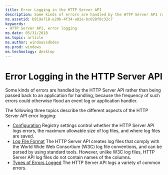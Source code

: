 ```yaml
---
title: Error Logging in the HTTP Server API
description: Some kinds of errors are handled by the HTTP Server API rather than being passed back to an application for handling, because the frequency of such errors could otherwise flood an event log or application handler.
ms.assetid: b919a718-e20b-4f34-a02e-bc028f8c32c7
keywords:
- HTTP Server API, error logging
ms.date: 05/31/2018
ms.topic: article
ms.author: windowssdkdev
ms.prod: windows
ms.technology: desktop
---
```


# Error Logging in the HTTP Server API

Some kinds of errors are handled by the HTTP Server API rather than being passed back to an application for handling, because the frequency of such errors could otherwise flood an event log or application handler.

The following three topics describe the different aspects of the HTTP Server API error logging:

-   [Configuration](configuring-http-server-api-error-logging.md) Registry settings control whether the HTTP Server API logs errors, the maximum allowable size of log files, and where log files are saved.
-   [Log File Format](format-of-the-http-server-api-error-logs.md) The HTTP Server API creates log files that comply with the World Wide Web Consortium (W3C) log file conventions, and can be parsed by using standard tools. However, unlike W3C log files, HTTP Server API log files do not contain names of the columns.
-   [Types of Errors Logged](types-of-errors-logged-by-the-http-server-api.md) The HTTP Server API logs a variety of common errors.

 

 





